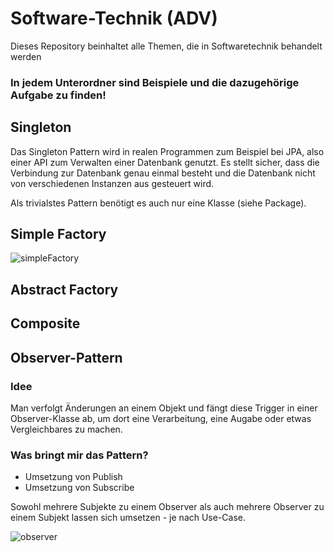 # Software-Technik (ADV)
Dieses Repository beinhaltet alle Themen, die in Softwaretechnik behandelt werden

### In jedem Unterordner sind Beispiele und die dazugehörige Aufgabe zu finden!

## Singleton
Das Singleton Pattern wird in realen Programmen zum Beispiel bei JPA, also einer API zum Verwalten einer Datenbank genutzt. Es stellt sicher, dass die Verbindung zur Datenbank genau einmal besteht und die Datenbank nicht von verschiedenen Instanzen aus gesteuert wird.  
  
Als trivialstes Pattern benötigt es auch nur eine Klasse (siehe Package).

## Simple Factory
![simpleFactory](https://user-images.githubusercontent.com/80221159/234125065-b20fece8-0c2d-4bf8-a3dd-a3e36666420d.png)


## Abstract Factory


## Composite


## Observer-Pattern
### Idee
Man verfolgt Änderungen an einem Objekt und fängt diese Trigger in einer Observer-Klasse ab, um dort eine Verarbeitung, eine Augabe oder etwas Vergleichbares zu machen.
### Was bringt mir das Pattern?
- Umsetzung von Publish
- Umsetzung von Subscribe

Sowohl mehrere Subjekte zu einem Observer als auch mehrere Observer zu einem Subjekt lassen sich umsetzen - je nach Use-Case.

![observer](https://user-images.githubusercontent.com/80221159/234124124-6912c699-3e25-4722-b3c7-51933058e1f9.png)

